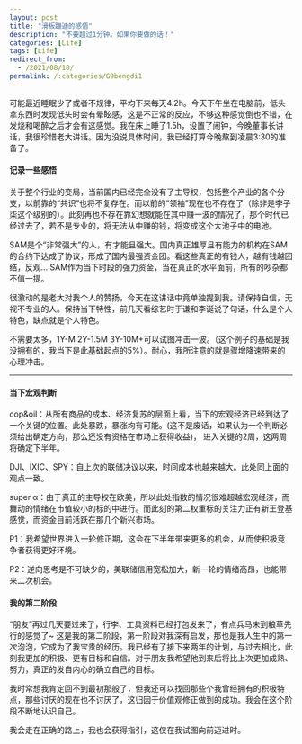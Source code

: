 ```yaml
---
layout: post
title: "滑板蹦迪的感悟"
description: "不要超过1分钟。如果你要做的话！"
categories: [Life]
tags: [Life]
redirect_from:
  - /2021/08/18/
permalink: /:categories/G9bengdi1
---
```


可能最近睡眠少了或者不规律，平均下来每天4.2h。今天下午坐在电脑前，低头拿东西时发现低头时会有晕眩感，这是不正常的反应，不够这种感觉倒也不错，在发烧和喝醉之后才会有这感觉。我在床上睡了1.5h，设置了闹钟，今晚董事长讲话，我很珍惜老大讲话。因为没说具体时间，我已经打算今晚熬到凌晨3:30的准备了。


#### 记录一些感悟

 关于整个行业的变局，当前国内已经完全没有了主导权，包括整个产业的各个分支，以前靠的“共识”也将不复存在。而以前的“领袖”现在也不存在了（除非是李子柒这个级别的）。此刻再也不存在靠幻想就能在其中赚一波的情况了，那个时代已经过去了，若不是专业的，将无法从中赚的钱，将变成这个大池子中的电池。

 SAM是个“非常强大”的人，有才能且强大。国内真正雄厚且有能力的机构在SAM的合约下达成了协议，形成了国内最强资金团。看这些真正的有钱人，越有钱越团结，反观...
 SAM作为当下时段的强力资金，当在真正的水平面前，所有的吵杂都不值一提。

 很激动的是老大对我个人的赞扬，今天在这讲话中竟单独提到我。请保持自信，无视不专业的人。保持当下特性，前几天看综艺时于谦和李诞说了句话，什么是个人特色，缺点就是个人特色。

 不需要太多，1Y-M 2Y-1.5M 3Y-10M+可以试图冲击一波。（这个例子的基础是我没拥有的，我当下是此基础起点的5%）。耐心，我所注意的就是骤增降速带来的心理冲击。

****

#### 当下宏观判断 

cop&oil：从所有商品的成本、经济复苏的层面上看，当下的宏观经济已经到达了一个关键的位置。此处暴跌，暴涨均有可能。(这不是废话，如果认为一个判断必须给出确定方向，那么还没有资格在市场上获得收益)， 进入关键的2周，这两周将确定下半年。

DJI、IXIC、SPY：自上次的联储决议以来，时间成本也越来越大。此处同上面的观点一致。

super α：由于真正的主导权在欧美，所以此处指数的情况很难超越宏观经济，而舞动的情绪在市值较小的标的中进行。而此刻的第二权重标的关注力正有新王登基感觉，而资金目前活跃在那几个新兴市场。

P1：我希望世界进入一轮修正期，这会在下半年带来更多的机会，从而使积极竞争者获得更好环境。 

P2：逆向思考是不可缺少的，美联储信用宽松加大，新一轮的情绪高昂，也能带来二次机会。


#### 我的第二阶段

“朋友”再过几天要过来了，行李、工具资料已经打包发来了，有点兵马未到粮草先行的感觉了~ 这是我的第二阶段，第一阶段对我深有启发，那也是我人生中的第一次泡泡，它成为了我宝贵的经历。我已经有了接下来两年的计划，与过去相比，此刻我更加的积极、更有目标和自信。对于朋友我希望他到来后将比上次更加成熟、努力，真正的发自内心的确立自己的目标。

我时常想我肯定回不到最初那般了，但我还可以找回那些个我曾经拥有的积极特点，那些讨厌的现在也不讨厌了，这归因于价值观修正做到的成功。我会在这个阶段不断地认识自己。

我会走在正确的路上，我也会获得指引，这仅在我试图向前迈进时。